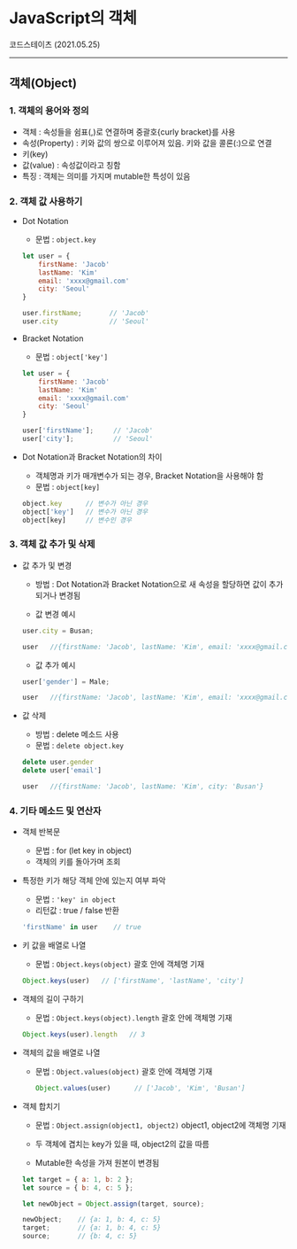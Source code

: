# JavaScript의 객체
코드스테이츠 (2021.05.25)

***

## 객체(Object)

### 1. 객체의 용어와 정의
- 객체 : 속성들을 쉼표(,)로 연결하며 중괄호{curly bracket}를 사용
- 속성(Property) : 키와 값의 쌍으로 이루어져 있음. 키와 값을 콜론(:)으로 연결
- 키(key)
- 값(value) : 속성값이라고 칭함
- 특징 : 객체는 의미를 가지며 mutable한 특성이 있음

### 2. 객체 값 사용하기
- Dot Notation
  - 문법 : ```object.key```
  
  ```js
  let user = {
      firstName: 'Jacob'
      lastName: 'Kim'
      email: 'xxxx@gmail.com'
      city: 'Seoul'
  }

  user.firstName;       // 'Jacob'
  user.city             // 'Seoul'
  ```

- Bracket Notation
  - 문법 : ```object['key']```

  ```js
  let user = {
      firstName: 'Jacob'
      lastName: 'Kim'
      email: 'xxxx@gmail.com'
      city: 'Seoul'
  }

  user['firstName'];     // 'Jacob'
  user['city'];          // 'Seoul'
  ```

- Dot Notation과 Bracket Notation의 차이
  - 객체명과 키가 매개변수가 되는 경우, Bracket Notation을 사용해야 함
  - 문법 : ```object[key]```

  ```js
  object.key      // 변수가 아닌 경우
  object['key']   // 변수가 아닌 경우
  object[key]     // 변수인 경우
  ```

### 3. 객체 값 추가 및 삭제

- 값 추가 및 변경
  - 방법 : Dot Notation과 Bracket Notation으로 새 속성을 할당하면 값이 추가되거나 변경됨

  - 값 변경 예시

  ```js
  user.city = Busan;

  user   //{firstName: 'Jacob', lastName: 'Kim', email: 'xxxx@gmail.com', city: 'Busan'}
  ```

  - 값 추가 예시

  ```js
  user['gender'] = Male;

  user   //{firstName: 'Jacob', lastName: 'Kim', email: 'xxxx@gmail.com', city: 'Busan', gender: 'Male'}
  ```

- 값 삭제
  - 방법 : delete 메소드 사용
  - 문법 : ```delete object.key```

  ```js
  delete user.gender
  delete user['email']

  user   //{firstName: 'Jacob', lastName: 'Kim', city: 'Busan'}
  ```

### 4. 기타 메소드 및 연산자

- 객체 반복문
  - 문법 : for (let key in object)
  - 객체의 키를 돌아가며 조회

- 특정한 키가 해당 객체 안에 있는지 여부 파악
  - 문법 : ```'key' in object```
  - 리턴값 : true / false 반환

  ```js
  'firstName' in user    // true
  ```

- 키 값을 배열로 나열
  - 문법 : ```Object.keys(object)``` 괄호 안에 객체명 기재

  ```js
  Object.keys(user)   // ['firstName', 'lastName', 'city']
  ```

- 객체의 길이 구하기
  - 문법 : ```Object.keys(object).length``` 괄호 안에 객체명 기재

  ```js
  Object.keys(user).length   // 3
  ```

- 객체의 값을 배열로 나열
  - 문법 : ```Object.values(object)``` 괄호 안에 객체명 기재

    ```js
    Object.values(user)      // ['Jacob', 'Kim', 'Busan']
    ```

- 객체 합치기
  - 문법 : ```Object.assign(object1, object2)``` object1, object2에 객체명 기재

  - 두 객체에 겹치는 key가 있을 때, object2의 값을 따름

  - Mutable한 속성을 가져 원본이 변경됨

  ```js
  let target = { a: 1, b: 2 };
  let source = { b: 4, c: 5 };

  let newObject = Object.assign(target, source);

  newObject;    // {a: 1, b: 4, c: 5}
  target;       // {a: 1, b: 4, c: 5}
  source;       // {b: 4, c: 5}
  ```

